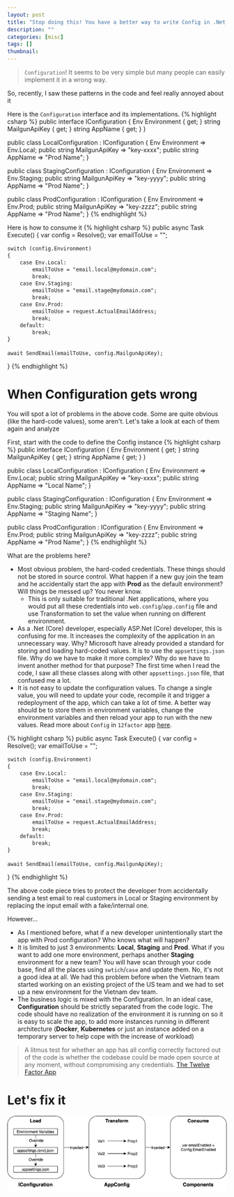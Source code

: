 ```yaml
---
layout: post
title: "Stop doing this! You have a better way to write Config in .Net Core"
description: ""
categories: [misc]
tags: []
thumbnail:
---
```


> `Configuration`! It seems to be very simple but many people can easily implement it in a wrong way.

So, recently, I saw these patterns in the code and feel really annoyed about it

Here is the `Configuration` interface and its implementations.
{% highlight csharp %}
public interface IConfiguration
{
    Env Environment { get; }
    string MailgunApiKey { get; }
    string AppName { get; }
}

public class LocalConfiguration : IConfiguration
{
    Env Environment => Env.Local;
    public string MailgunApiKey => "key-xxxx";
    public string AppName => "Prod Name";
}

public class StagingConfiguration : IConfiguration
{
    Env Environment => Env.Staging;
    public string MailgunApiKey => "key-yyyy";
    public string AppName => "Prod Name";
}

public class ProdConfiguration : IConfiguration
{
    Env Environment => Env.Prod;
    public string MailgunApiKey => "key-zzzz";
    public string AppName => "Prod Name";
}
{% endhighlight %}

Here is how to consume it
{% highlight csharp %}
public async Task Execute()
{
    var config = Resolve<IConfiguration>();
    var emailToUse = "";

    switch (config.Environment)
    {
        case Env.Local:
            emailToUse = "email.local@mydomain.com";
            break;
        case Env.Staging:
            emailToUse = "email.stage@mydomain.com";
            break;
        case Env.Prod:
            emailToUse = request.ActualEmailAddress;
            break;
        default:
            break;
    }

    await SendEmail(emailToUse, config.MailgunApiKey);
}
{% endhighlight %}

# When Configuration gets wrong

You will spot a lot of problems in the above code. Some are quite obvious (like the hard-code
values), some aren't. Let's take a look at each of them again and analyze

First, start with the code to define the Config instance
{% highlight csharp %}
public interface IConfiguration
{
    Env Environment { get; }
    string MailgunApiKey { get; }
    string AppName { get; }
}

public class LocalConfiguration : IConfiguration
{
    Env Environment => Env.Local;
    public string MailgunApiKey => "key-xxxx";
    public string AppName => "Local Name";
}

public class StagingConfiguration : IConfiguration
{
    Env Environment => Env.Staging;
    public string MailgunApiKey => "key-yyyy";
    public string AppName => "Staging Name";
}

public class ProdConfiguration : IConfiguration
{
    Env Environment => Env.Prod;
    public string MailgunApiKey => "key-zzzz";
    public string AppName => "Prod Name";
}
{% endhighlight %}

What are the problems here?

- Most obvious problem, the hard-coded credentials. These things should not be stored in source
  control. What happen if a new guy join the team and he accidentally start the app with **Prod** as
  the default environment? Will things be messed up? You never know.
  - This is only suitable for traditional .Net applications, where you would put all these
  credentials into `web.config`/`app.config` file and use Transformation to set the value when
  running on different environment.
- As a .Net (Core) developer, especially ASP.Net (Core) developer, this is confusing for me. It
  increases the complexity of the application in an unnecessary way. Why? Microsoft have already
  provided a standard for storing and loading hard-coded values. It is to use the `appsettings.json`
  file. Why do we have to make it more complex? Why do we have to invent another method for that
  purpose? The first time when I read the code, I saw all these classes along with other
  `appsettings.json` file, that confused me a lot.
- It is not easy to update the configuration values. To change a single value, you will need to
  update your code, recompile it and trigger a redeployment of the app, which can take a lot of
  time. A better way should be to store them in environment variables, change the environment
  variables and then reload your app to run with the new values. Read more about `Config` in
  `12factor` app [here](https://12factor.net/config).

{% highlight csharp %}
public async Task Execute()
{
    var config = Resolve<IConfiguration>();
    var emailToUse = "";

    switch (config.Environment)
    {
        case Env.Local:
            emailToUse = "email.local@mydomain.com";
            break;
        case Env.Staging:
            emailToUse = "email.stage@mydomain.com";
            break;
        case Env.Prod:
            emailToUse = request.ActualEmailAddress;
            break;
        default:
            break;
    }

    await SendEmail(emailToUse, config.MailgunApiKey);
}
{% endhighlight %}

The above code piece tries to protect the developer from accidentally sending a test email to real
customers in Local or Staging environment by replacing the input email with a fake/internal one.

However...

- As I mentioned before, what if a new developer unintentionally start the app with Prod
  configuration? Who knows what will happen?
- It is limited to just 3 environments: **Local**, **Staging** and **Prod**. What if you want to add
  one more environment, perhaps another **Staging** environment for a new team? You will have scan
  through your code base, find all the places using `swtich`/`case` and update them. No, it's not a
  good idea at all. We had this problem before when the Vietnam team started working on an existing
  project of the US team and we had to set up a new environment for the Vietnam dev team.
- The business logic is mixed with the Configuration. In an ideal case, **Configuration** should be
  strictly separated from the code logic. The code should have no realization of the environment it
  is running on so it is easy to scale the app, to add more instances running in different
  architecture (**Docker**, **Kubernetes** or just an instance added on a temporary server to help
  cope with the increase of workload)

> A litmus test for whether an app has all config correctly factored out of the code is whether the
> codebase could be made open source at any moment, without compromising any credentials.
> [The Twelve Factor App](https://12factor.net/config)

# Let's fix it

![Flow](/files/2020-04-07-stop-doing-this-you-have-a-better-way-to-write-config-in-net-core/flow.png)
